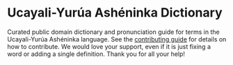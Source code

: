 
# Ucayali-Yurúa Ashéninka Dictionary

Curated public domain dictionary and pronunciation guide for terms in the Ucayali-Yurúa Ashéninka language. See the [contributing guide](https://github.com/drumworkteam/term/blob/make/.github/contributing.md) for details on how to contribute. We would love your support, even if it is just fixing a word or adding a single definition. Thank you for all your help!